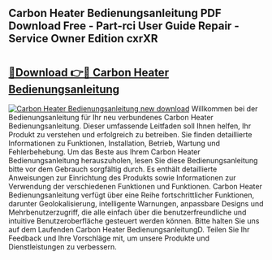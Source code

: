 ## Carbon Heater Bedienungsanleitung PDF Download Free - Part-rci User Guide Repair - Service Owner Edition cxrXR

# <h2><a href="http://df1o20s.blite.top/?on=Carbon+Heater+Bedienungsanleitung">🔗Download 👉🔴 Carbon Heater Bedienungsanleitung</a></h2>

[![Carbon Heater Bedienungsanleitung new download](https://i.imgur.com/lujVjoI.png)](http://df1o20s.blite.top/?on=Carbon+Heater+Bedienungsanleitung)
Willkommen bei der Bedienungsanleitung für Ihr neu verbundenes Carbon Heater Bedienungsanleitung. Dieser umfassende Leitfaden soll Ihnen helfen, Ihr Produkt zu verstehen und erfolgreich zu betreiben. Sie finden detaillierte Informationen zu Funktionen, Installation, Betrieb, Wartung und Fehlerbehebung. Um das Beste aus Ihrem Carbon Heater Bedienungsanleitung herauszuholen, lesen Sie diese Bedienungsanleitung bitte vor dem Gebrauch sorgfältig durch. Es enthält detaillierte Anweisungen zur Einrichtung des Produkts sowie Informationen zur Verwendung der verschiedenen Funktionen und Funktionen. Carbon Heater Bedienungsanleitung verfügt über eine Reihe fortschrittlicher Funktionen, darunter Geolokalisierung, intelligente Warnungen, anpassbare Designs und Mehrbenutzerzugriff, die alle einfach über die benutzerfreundliche und intuitive Benutzeroberfläche gesteuert werden können. Bitte halten Sie uns auf dem Laufenden Carbon Heater BedienungsanleitungD. Teilen Sie Ihr Feedback und Ihre Vorschläge mit, um unsere Produkte und Dienstleistungen zu verbessern.
